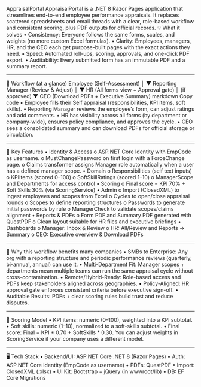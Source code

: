 AppraisalPortal
AppraisalPortal is a .NET 8 Razor Pages application that streamlines end-to-end employee performance appraisals. It replaces scattered spreadsheets and email threads with a clear, role-based workflow and consistent scoring, plus PDF outputs for official records.
💡 What it solves
•	Consistency: Everyone follows the same forms, scales, and weights (no more custom Excel formulas).
•	Clarity: Employees, managers, HR, and the CEO each get purpose-built pages with the exact actions they need.
•	Speed: Automated roll-ups, scoring, approvals, and one-click PDF export.
•	Auditability: Every submitted form has an immutable PDF and a summary report.
________________________________________
🧭 Workflow (at a glance)
Employee (Self-Assessment) │ ▼ Reporting Manager (Review & Adjust) │ ▼ HR (All forms view + Approval gate) │ (if approved) ▼ CEO (Download PDFs + Executive Summary)
markdown Copy code
•	Employee fills their Self appraisal (responsibilities, KPI items, soft skills).
•	Reporting Manager reviews the employee’s form, can adjust ratings and add comments.
•	HR has visibility across all forms (by department or company-wide), ensures policy compliance, and approves the cycle.
•	CEO sees a consolidated summary and can download PDFs for official storage or circulation.
________________________________________
🧱 Key Features
•	Identity & Access
o	ASP.NET Core Identity with EmpCode as username.
o	MustChangePassword on first login with a ForceChange page.
o	Claims transformer assigns Manager role automatically when a user has a defined manager scope.
•	Domain
o	Responsibilities (self text inputs)
o	KPIItems (scored 0–100)
o	SoftSkillRatings (scored 1–10)
o	ManagerScope and Departments for access control
•	Scoring
o	Final score = KPI 70% + Soft Skills 30% (via ScoringService)
•	Admin
o	Import (ClosedXML) to ingest employees and scopes from Excel
o	Cycles to open/close appraisal rounds
o	Scopes to define reporting structures
o	Passwords to generate initial passwords by rule
o	ManagerCheck to validate scopes/claims alignment
•	Reports & PDFs
o	Form PDF and Summary PDF generated with QuestPDF
o	Clean layout suitable for HR files and executive briefings
•	Dashboards
o	Manager: Inbox & Review
o	HR: All/Review and Reports → Summary
o	CEO: Executive overview & Download PDFs
________________________________________
🧩 Why this workflow benefits many companies
•	SMBs to Enterprise: Any org with a reporting structure and periodic performance reviews (quarterly, bi-annual, annual) can use it.
•	Multi-Department Fit: Manager scopes + departments mean multiple teams can run the same appraisal cycle without cross-contamination.
•	Remote/Hybrid-Ready: Role-based access and PDFs keep stakeholders aligned across geographies.
•	Policy-Aligned: HR approval gate enforces consistent criteria before executive sign-off.
•	Auditable Results: PDFs + clear scoring rules build trust and reduce disputes.
________________________________________
🧮 Scoring Model
•	KPI items: numeric (0–100), weighted into a KPI subtotal.
•	Soft skills: numeric (1–10), normalized to a soft-skills subtotal.
•	Final score: Final = KPI * 0.70 + SoftSkills * 0.30.
You can adjust weights in ScoringService if your company uses a different model.
________________________________________
🖥️ Tech Stack
•	Backend/UI: ASP.NET Core .NET 8 (Razor Pages)
•	Auth: ASP.NET Core Identity (EmpCode as username)
•	PDFs: QuestPDF
•	Import: ClosedXML (.xlsx)
•	UI Kit: Bootstrap + jQuery (in wwwroot/lib)
•	DB: EF Core Migrations
